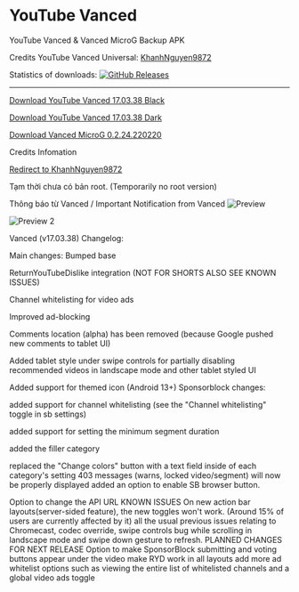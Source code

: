 # YouTube Vanced
YouTube Vanced &amp; Vanced MicroG Backup APK

Credits YouTube Vanced Universal: [KhanhNguyen9872](https://github.com/KhanhNguyen9872)

Statistics of downloads:
[![GitHub Releases](https://img.shields.io/github/downloads/cuynu/ytvanced/latest/total?logo=github)](https://github.com/cuynu/ytvanced)
____________________________________________________

[Download YouTube Vanced 17.03.38 Black](https://github.com/cuynu/ytvanced/releases/download/17.03.38/YouTube_Vanced_v17.03.38_Black.apk)

[Download YouTube Vanced 17.03.38 Dark](https://github.com/cuynu/ytvanced/releases/download/17.03.38/YouTube_Vanced_v17.03.38_Dark.apk)

[Download Vanced MicroG 0.2.24.220220](https://github.com/cuynu/ytvanced/releases/download/17.03.38/Vanced.microG_0.2.24.220220.apk)

Credits Infomation

[Redirect to KhanhNguyen9872](https://github.com/KhanhNguyen9872/youtube_vanced/releases/tag/v17.03.38-1527248320)

Tạm thời chưa có bản root. (Temporarily no root version)

Thông báo từ Vanced / Important Notification from Vanced
![Preview](https://files.catbox.moe/ricm16.jpg)

![Preview 2](https://files.catbox.moe/il0n3d.png)

Vanced (v17.03.38)
Changelog:

Main changes:
Bumped base

ReturnYouTubeDislike integration (NOT FOR SHORTS ALSO SEE KNOWN ISSUES)

Channel whitelisting for video ads

Improved ad-blocking

Comments location (alpha) has been removed (because Google pushed new comments to tablet UI)

Added tablet style under swipe controls for partially disabling recommended videos in landscape mode and other tablet styled UI

Added support for themed icon (Android 13+) Sponsorblock changes:

added support for channel whitelisting (see the "Channel whitelisting" toggle in sb settings)

added support for setting the minimum segment duration

added the filler category

replaced the "Change colors" button with a text field inside of each category's setting
403 messages (warns, locked video/segment) will now be properly displayed
added an option to enable SB browser button.

Option to change the API URL KNOWN ISSUES
On new action bar layouts(server-sided feature), the new toggles won't work. (Around 15% of users are currently affected by it)
all the usual previous issues relating to Chromecast, codec override, swipe controls bug while scrolling in landscape mode and swipe down gesture to refresh. PLANNED CHANGES FOR NEXT RELEASE
Option to make SponsorBlock submitting and voting buttons appear under the video
make RYD work in all layouts
add more ad whitelist options such as viewing the entire list of whitelisted channels and a global video ads toggle
